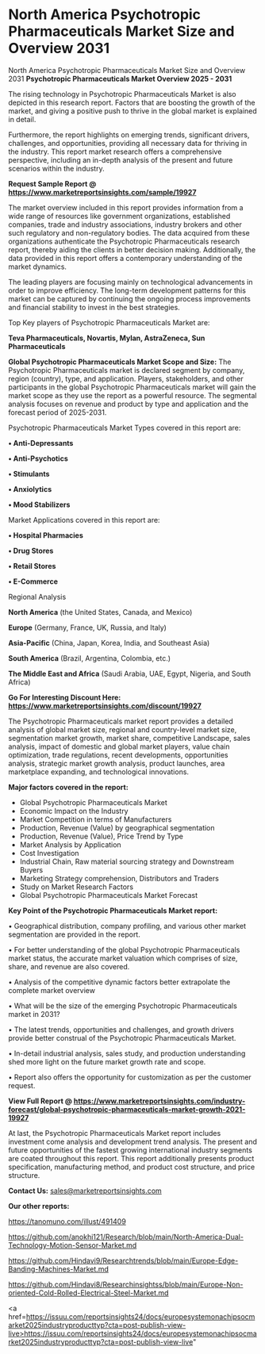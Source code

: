 # North America Psychotropic Pharmaceuticals Market Size and Overview 2031
 North America Psychotropic Pharmaceuticals Market Size and Overview 2031
<Strong> Psychotropic Pharmaceuticals Market Overview 2025 - 2031</strong>

The rising technology in Psychotropic Pharmaceuticals Market is also depicted in this research report. Factors that are boosting the growth of the market, and giving a positive push to thrive in the global market is explained in detail.

Furthermore, the report highlights on emerging trends, significant drivers, challenges, and opportunities, providing all necessary data for thriving in the industry. This report market research offers a comprehensive perspective, including an in-depth analysis of the present and future scenarios within the industry.

<strong>Request Sample Report @ <a href=https://www.marketreportsinsights.com/sample/19927>https://www.marketreportsinsights.com/sample/19927</a></strong>

The market overview included in this report provides information from a wide range of resources like government organizations, established companies, trade and industry associations, industry brokers and other such regulatory and non-regulatory bodies. The data acquired from these organizations authenticate the Psychotropic Pharmaceuticals research report, thereby aiding the clients in better decision making. Additionally, the data provided in this report offers a contemporary understanding of the market dynamics.

The leading players are focusing mainly on technological advancements in order to improve efficiency. The long-term development patterns for this market can be captured by continuing the ongoing process improvements and financial stability to invest in the best strategies.

Top Key players of Psychotropic Pharmaceuticals Market are:

<strong>Teva Pharmaceuticals, Novartis, Mylan, AstraZeneca, Sun Pharmaceuticals</strong>

<strong><b>Global Psychotropic Pharmaceuticals Market Scope and Size:</b></strong>
The Psychotropic Pharmaceuticals market is declared segment by company, region (country), type, and application. Players, stakeholders, and other participants in the global Psychotropic Pharmaceuticals market will gain the market scope as they use the report as a powerful resource. The segmental analysis focuses on revenue and product by type and application and the forecast period of 2025-2031.

Psychotropic Pharmaceuticals Market Types covered in this report are:

<strong>• Anti-Depressants

• Anti-Psychotics

• Stimulants

• Anxiolytics

• Mood Stabilizers</strong>

Market Applications covered in this report are:

<strong>• Hospital Pharmacies

• Drug Stores

• Retail Stores

• E-Commerce</strong> 

Regional Analysis

<strong>North America</strong> (the United States, Canada, and Mexico)

<strong>Europe</strong> (Germany, France, UK, Russia, and Italy)

<strong>Asia-Pacific</strong> (China, Japan, Korea, India, and Southeast Asia)

<strong>South America</strong> (Brazil, Argentina, Colombia, etc.)

<strong>The Middle East and Africa</strong> (Saudi Arabia, UAE, Egypt, Nigeria, and South Africa)

<strong>Go For Interesting Discount Here: <a href=https://www.marketreportsinsights.com/discount/19927>https://www.marketreportsinsights.com/discount/19927</a></strong>

The Psychotropic Pharmaceuticals market report provides a detailed analysis of global market size, regional and country-level market size, segmentation market growth, market share, competitive Landscape, sales analysis, impact of domestic and global market players, value chain optimization, trade regulations, recent developments, opportunities analysis, strategic market growth analysis, product launches, area marketplace expanding, and technological innovations.

<strong><b>Major factors covered in the report:</b></strong>
<ul>
  <li>Global Psychotropic Pharmaceuticals Market </li>
  <li>Economic Impact on the Industry</li>
  <li>Market Competition in terms of Manufacturers</li>
  <li>Production, Revenue (Value) by geographical segmentation</li>
  <li>Production, Revenue (Value), Price Trend by Type</li>
  <li>Market Analysis by Application</li>
  <li>Cost Investigation</li>
  <li>Industrial Chain, Raw material sourcing strategy and Downstream Buyers</li>
  <li>Marketing Strategy comprehension, Distributors and Traders</li>
  <li>Study on Market Research Factors</li>
  <li>Global Psychotropic Pharmaceuticals Market Forecast</li>
</ul>

<strong><b>Key Point of the Psychotropic Pharmaceuticals Market report:</b></strong>

• Geographical distribution, company profiling, and various other market segmentation are provided in the report.

• For better understanding of the global Psychotropic Pharmaceuticals market status, the accurate market valuation which comprises of size, share, and revenue are also covered.

• Analysis of the competitive dynamic factors better extrapolate the complete market overview

• What will be the size of the emerging Psychotropic Pharmaceuticals market in 2031?

• The latest trends, opportunities and challenges, and growth drivers provide better construal of the Psychotropic Pharmaceuticals Market.

• In-detail industrial analysis, sales study, and production understanding shed more light on the future market growth rate and scope.

• Report also offers the opportunity for customization as per the customer request.

<strong><b>View Full Report @ <a href=https://www.marketreportsinsights.com/industry-forecast/global-psychotropic-pharmaceuticals-market-growth-2021-19927>https://www.marketreportsinsights.com/industry-forecast/global-psychotropic-pharmaceuticals-market-growth-2021-19927</a></b></strong>


At last, the Psychotropic Pharmaceuticals Market report includes investment come analysis and development trend analysis. The present and future opportunities of the fastest growing international industry segments are coated throughout this report. This report additionally presents product specification, manufacturing method, and product cost structure, and price structure.

<strong>Contact Us:</strong>
sales@marketreportsinsights.com

<strong>Our other reports:</strong>

<a href=https://tanomuno.com/illust/491409>https://tanomuno.com/illust/491409</a>

<a href=https://github.com/anokhi121/Research/blob/main/North-America-Dual-Technology-Motion-Sensor-Market.md>https://github.com/anokhi121/Research/blob/main/North-America-Dual-Technology-Motion-Sensor-Market.md</a>

<a href=https://github.com/Hindavi9/Researchtrends/blob/main/Europe-Edge-Banding-Machines-Market.md>https://github.com/Hindavi9/Researchtrends/blob/main/Europe-Edge-Banding-Machines-Market.md</a>

<a href=https://github.com/Hindavi8/Researchinsightss/blob/main/Europe-Non-oriented-Cold-Rolled-Electrical-Steel-Market.md>https://github.com/Hindavi8/Researchinsightss/blob/main/Europe-Non-oriented-Cold-Rolled-Electrical-Steel-Market.md</a>

<a href=https://issuu.com/reportsinsights24/docs/europesystemonachipsocmarket2025industryproducttyp?cta=post-publish-view-live>https://issuu.com/reportsinsights24/docs/europesystemonachipsocmarket2025industryproducttyp?cta=post-publish-view-live</a>"
